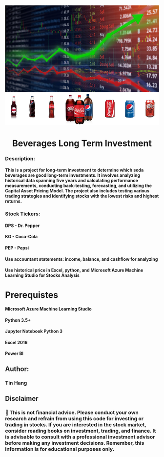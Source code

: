 <p align="center">
        <img src="Soda.PNG">
</p>       
<h1 align="center">Beverages Long Term Investment</h1>

### Description:
#### This is a project for long-term investment to determine which soda beverages are good long-term investments. It involves analyzing historical data spanning five years and calculating performance measurements, conducting back-testing, forecasting, and utilizing the Capital Asset Pricing Model. The project also includes testing various trading strategies and identifying stocks with the lowest risks and highest returns.  

### Stock Tickers: 
#### DPS - Dr. Pepper
#### KO - Coca-Cola
#### PEP - Pepsi
        
#### Use accountant statements: income, balance, and cashflow for analyzing  
#### Use historical price in Excel, python, and Microsoft Azure Machine Learning Studio for Stocks Analysis  


# Prerequistes
#### Microsoft Azure Machine Learning Studio  

#### Python 3.5+

#### Jupyter Notebook Python 3

#### Excel 2016

#### Power BI  

## Author:  
### Tin Hang  

## Disclaimer
### 🔴 This is not financial advice. Please conduct your own research and refrain from using this code for investing or trading in stocks. If you are interested in the stock market, consider reading books on investment, trading, and finance. It is advisable to consult with a professional investment advisor before making any investment decisions. Remember, this information is for educational purposes only.  
